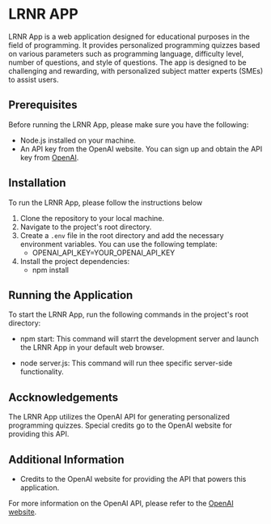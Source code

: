 # LRNR APP
LRNR App is a web application designed for educational purposes in the field of programming. It provides personalized programming quizzes based on various parameters such as programming language, difficulty level, number of questions, and style of questions. The app is designed to be challenging and rewarding, with personalized subject matter experts (SMEs) to assist users.

## Prerequisites
Before running the LRNR App, please make sure you have the following:
- Node.js installed on your machine.
- An API key from the OpenAI website. You can sign up and obtain the API key from [OpenAI](https://openai.com/).

## Installation
To run the LRNR App, please follow the instructions below
  1. Clone the repository to your local machine.
  2. Navigate to the project's root directory.
  3. Create a `.env` file in the root directory and add the necessary environment  variables. You  can use the            following template:
      -  OPENAI_API_KEY=YOUR_OPENAI_API_KEY
  4. Install the project dependencies:
      - npm install
        
## Running the Application
To start the LRNR App, run the following commands in the project's root directory:
-  npm start:
   This command will starrt the development server and launch the LRNR App in your  default web browser.
   
-  node server.js:
   This command will run thee specific server-side functionality.

## Accknowledgements
The LRNR App utilizes the OpenAI API for generating personalized programming quizzes. Special credits go to the OpenAI website for providing this API.

## Additional Information 
-  Credits to the OpenAI website for providing the API that powers this application.

For more information on the OpenAI API, please refer to the [OpenAI website](https://openai.com/).






